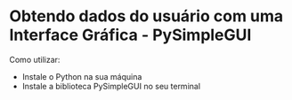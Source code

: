 # Obtendo dados do usuário com uma Interface Gráfica - PySimpleGUI

Como utilizar:
  - Instale o Python na sua máquina
  - Instale a biblioteca PySimpleGUI no seu terminal
